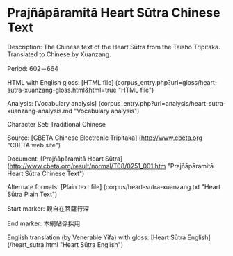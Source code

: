 # Prajñāpāramitā Heart Sūtra Chinese Text

Description: The Chinese text of the Heart Sūtra from the Taisho Tripitaka. Translated to Chinese by Xuanzang.

Period: 602－664

HTML with English gloss: [HTML file] (corpus_entry.php?uri=gloss/heart-sutra-xuanzang-gloss.html&html=true "HTML file")

Analysis: [Vocabulary analysis] (corpus_entry.php?uri=analysis/heart-sutra-xuanzang-analysis.md "Vocabulary analysis")

Character Set: Traditional Chinese

Source: [CBETA Chinese Electronic Tripitaka] (http://www.cbeta.org "CBETA web site")

Document: [Prajñāpāramitā Heart Sūtra] (http://www.cbeta.org/result/normal/T08/0251_001.htm "Prajñāpāramitā Heart Sūtra Chinese Text")

Alternate formats: [Plain text file] (corpus/heart-sutra-xuanzang.txt "Heart Sūtra Plain Text")

Start marker: 觀自在菩薩行深

End marker: 本網站係採用

English translation (by Venerable Yifa) with gloss: [Heart Sūtra English] (/heart_sutra.html "Heart Sūtra English")

